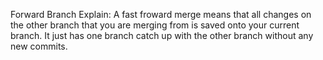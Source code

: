 Forward Branch Explain: A fast froward merge means that all changes on the other branch that you are merging from is saved onto your current branch. It just has one branch catch up with the other branch without any new commits.
